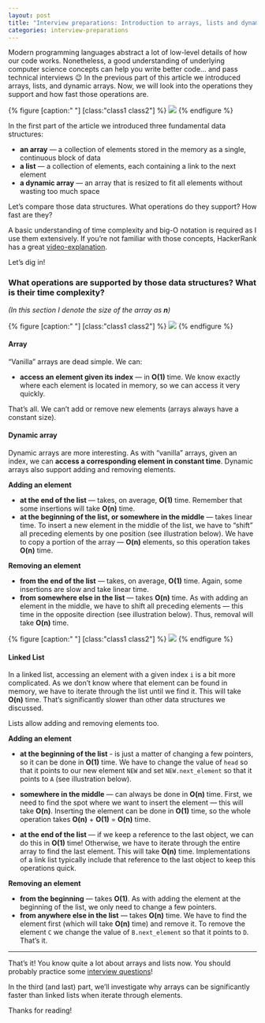 ```yaml
---
layout: post
title: "Interview preparations: Introduction to arrays, lists and dynamic arrays (Part 2)"
categories: interview-preparations
---
```


Modern programming languages abstract a lot of low-level details of how our code
works. Nonetheless, a good understanding of underlying computer science concepts
can help you write better code… and pass technical interviews 😉 In the previous part
of this article we introduced arrays, lists, and dynamic arrays. Now, we will look into
the operations they support and how fast those operations are.

{% figure [caption:" "] [class:"class1 class2"] %}
![](https://cdn-images-1.medium.com/max/1000/1*r9JNNy7QnX-y5MWkaMPtcg.jpeg)
{% endfigure %}

In the first part of the article we introduced three fundamental data
structures:

* **an array** — a collection of elements stored in the memory as a single,
continuous block of data
* **a list** — a collection of elements, each containing a link to the next
element
* **a dynamic array** — an array that is resized to fit all elements without
wasting too much space

Let’s compare those data structures. What operations do they support? How fast
are they?

A basic understanding of time complexity and big-O notation is required as I use
them extensively. If you’re not familiar with those concepts, HackerRank has a
great [video-explanation](https://www.youtube.com/watch?v=v4cd1O4zkGw).

Let’s dig in!

### What operations are supported by those data structures? What is their time complexity?

*(In this section I denote the size of the array as **n**)*

{% figure [caption:" "] [class:"class1 class2"] %}
![](https://cdn-images-1.medium.com/max/800/1*uCv0HsVqM6l4QwyrzF-TDw.png)
{% endfigure %}

#### Array

“Vanilla” arrays are dead simple. We can:

* **access an element given its index** — in **O(1)** time. We know exactly where
each element is located in memory, so we can access it very quickly.

That’s all. We can’t add or remove new elements (arrays always have a constant
size).

#### Dynamic array

Dynamic arrays are more interesting. As with “vanilla” arrays, given an index,
we can **access a corresponding element in constant time**. Dynamic arrays also
support adding and removing elements.

**Adding an element**

* **at the end of the list** — takes, on average, **O(1)** time. Remember that
some insertions will take **O(n)** time.
* **at the beginning of the list, or somewhere in the middle** — takes linear
time. To insert a new element in the middle of the list, we have to “shift” all
preceding elements by one position (see illustration below). We have to copy a
portion of the array — **O(n)** elements, so this operation takes **O(n)** time.

**Removing an element**

* **from the end of the list** — takes, on average, **O(1)** time. Again, some
insertions are slow and take linear time.
* **from somewhere else in the list** — takes **O(n)** time. As with adding an
element in the middle, we have to shift all preceding elements — this time in
the opposite direction (see illustration below). Thus, removal will take
**O(n)** time.

{% figure [caption:" "] [class:"class1 class2"] %}
![](https://cdn-images-1.medium.com/max/800/1*wY28q3YhRQjRDWvp5-ENiQ.png)
{% endfigure %}

#### Linked List

In a linked list, accessing an element with a given index `i` is a bit more
complicated. As we don’t know where that element can be found in memory, we have
to iterate through the list until we find it. This will take **O(n)** time.
That’s significantly slower than other data structures we discussed.

Lists allow adding and removing elements too.

**Adding an element**
* **at the beginning of the list** - is just a matter of changing a few pointers, so it can be done in **O(1)** time. We have to change the value of `head` so that it points to our new element `NEW` and set `NEW.next_element` so that it points to `A` (see illustration below).

* **somewhere in the middle** — can always be done in **O(n)** time. First, we need to find the spot where we want to insert the element — this will take **O(n)**. Inserting the element can be done in **O(1)** time, so the whole operation takes **O(n)** + **O(1)** = **O(n)** time.
* **at the end of the list** — if we keep a reference to the last object, we can do this in **O(1)** time! Otherwise, we have to iterate through the entire array to find the last element. This will take **O(n)** time. Implementations of a link list typically include that reference to the last object to keep this operations quick.

**Removing an element**

* **from the beginning** — takes **O(1)**. As with adding the element at the beginning of the list, we only need to change a few pointers.
* **from anywhere else in the list** — takes **O(n)** time. We have to find the element first (which will take **O(n)** time) and remove it. To remove the element `C` we change the value of `B.next_element` so that it points to `D`. That’s it.

*****

That’s it! You know quite a lot about arrays and lists now. You should probably practice some [interview questions](https://www.geeksforgeeks.org/top-20-linked-list-interview-question/)!

In the third (and last) part, we’ll investigate why arrays can be significantly faster than linked lists when iterate through elements.

Thanks for reading!
